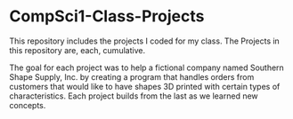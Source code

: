 # CompSci1-Class-Projects
This repository includes the projects I coded for my class. The Projects in this repository are, each, cumulative.

The goal for each project was to help a fictional company named Southern Shape Supply, Inc. by creating a program that handles orders from customers 
that would like to have shapes 3D printed with certain types of characteristics. Each project builds from the last as we learned new concepts.
